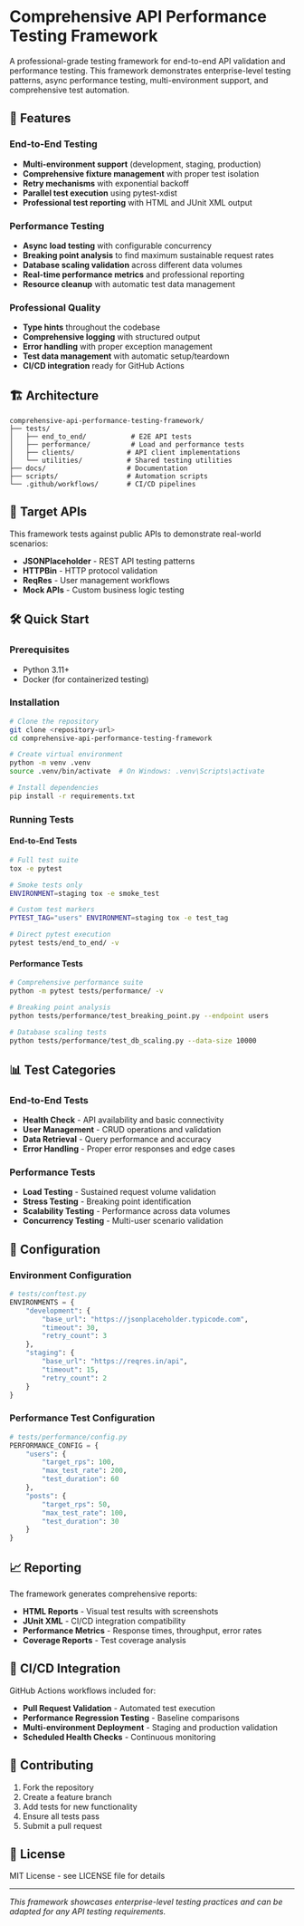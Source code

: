 # Comprehensive API Performance Testing Framework

A professional-grade testing framework for end-to-end API validation and performance testing. This framework demonstrates enterprise-level testing patterns, async performance testing, multi-environment support, and comprehensive test automation.

## 🚀 Features

### End-to-End Testing
- **Multi-environment support** (development, staging, production)
- **Comprehensive fixture management** with proper test isolation
- **Retry mechanisms** with exponential backoff
- **Parallel test execution** using pytest-xdist
- **Professional test reporting** with HTML and JUnit XML output

### Performance Testing
- **Async load testing** with configurable concurrency
- **Breaking point analysis** to find maximum sustainable request rates
- **Database scaling validation** across different data volumes
- **Real-time performance metrics** and professional reporting
- **Resource cleanup** with automatic test data management

### Professional Quality
- **Type hints** throughout the codebase
- **Comprehensive logging** with structured output
- **Error handling** with proper exception management
- **Test data management** with automatic setup/teardown
- **CI/CD integration** ready for GitHub Actions

## 🏗️ Architecture

```
comprehensive-api-performance-testing-framework/
├── tests/
│   ├── end_to_end/           # E2E API tests
│   ├── performance/          # Load and performance tests
│   ├── clients/             # API client implementations
│   └── utilities/           # Shared testing utilities
├── docs/                    # Documentation
├── scripts/                 # Automation scripts
└── .github/workflows/       # CI/CD pipelines
```

## 🎯 Target APIs

This framework tests against public APIs to demonstrate real-world scenarios:

- **JSONPlaceholder** - REST API testing patterns
- **HTTPBin** - HTTP protocol validation
- **ReqRes** - User management workflows
- **Mock APIs** - Custom business logic testing

## 🛠️ Quick Start

### Prerequisites
- Python 3.11+
- Docker (for containerized testing)

### Installation
```bash
# Clone the repository
git clone <repository-url>
cd comprehensive-api-performance-testing-framework

# Create virtual environment
python -m venv .venv
source .venv/bin/activate  # On Windows: .venv\Scripts\activate

# Install dependencies
pip install -r requirements.txt
```

### Running Tests

#### End-to-End Tests
```bash
# Full test suite
tox -e pytest

# Smoke tests only
ENVIRONMENT=staging tox -e smoke_test

# Custom test markers
PYTEST_TAG="users" ENVIRONMENT=staging tox -e test_tag

# Direct pytest execution
pytest tests/end_to_end/ -v
```

#### Performance Tests
```bash
# Comprehensive performance suite
python -m pytest tests/performance/ -v

# Breaking point analysis
python tests/performance/test_breaking_point.py --endpoint users

# Database scaling tests
python tests/performance/test_db_scaling.py --data-size 10000
```

## 📊 Test Categories

### End-to-End Tests
- **Health Check** - API availability and basic connectivity
- **User Management** - CRUD operations and validation
- **Data Retrieval** - Query performance and accuracy
- **Error Handling** - Proper error responses and edge cases

### Performance Tests
- **Load Testing** - Sustained request volume validation
- **Stress Testing** - Breaking point identification
- **Scalability Testing** - Performance across data volumes
- **Concurrency Testing** - Multi-user scenario validation

## 🔧 Configuration

### Environment Configuration
```python
# tests/conftest.py
ENVIRONMENTS = {
    "development": {
        "base_url": "https://jsonplaceholder.typicode.com",
        "timeout": 30,
        "retry_count": 3
    },
    "staging": {
        "base_url": "https://reqres.in/api",
        "timeout": 15,
        "retry_count": 2
    }
}
```

### Performance Test Configuration
```python
# tests/performance/config.py
PERFORMANCE_CONFIG = {
    "users": {
        "target_rps": 100,
        "max_test_rate": 200,
        "test_duration": 60
    },
    "posts": {
        "target_rps": 50,
        "max_test_rate": 100,
        "test_duration": 30
    }
}
```

## 📈 Reporting

The framework generates comprehensive reports:

- **HTML Reports** - Visual test results with screenshots
- **JUnit XML** - CI/CD integration compatibility
- **Performance Metrics** - Response times, throughput, error rates
- **Coverage Reports** - Test coverage analysis

## 🚀 CI/CD Integration

GitHub Actions workflows included for:
- **Pull Request Validation** - Automated test execution
- **Performance Regression Testing** - Baseline comparisons
- **Multi-environment Deployment** - Staging and production validation
- **Scheduled Health Checks** - Continuous monitoring

## 🤝 Contributing

1. Fork the repository
2. Create a feature branch
3. Add tests for new functionality
4. Ensure all tests pass
5. Submit a pull request

## 📝 License

MIT License - see LICENSE file for details

---

*This framework showcases enterprise-level testing practices and can be adapted for any API testing requirements.*
